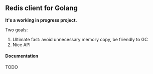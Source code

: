 ## Redis client for Golang

**It's a working in progress project.**

Two goals:

1. Ultimate fast: avoid unnecessary memory copy,  be friendly to GC
2. Nice API


#### Documentation

TODO
